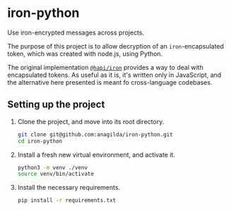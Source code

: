 # iron-python

Use iron-encrypted messages across projects.

The purpose of this project is to allow decryption of an `iron`-encapsulated
token, which was created with node.js, using Python.

The original implementation [`@hapi/iron`](https://github.com/hapijs/iron) provides
a way to deal with encapsulated tokens.
As useful as it is, it's written only in JavaScript, and the alternative here presented
is meant fo cross-language codebases.

## Setting up the project

1. Clone the project, and move into its root directory.

    ```bash
    git clone git@github.com:anagilda/iron-python.git
    cd iron-python
    ```

2. Install a fresh new virtual environment, and activate it.

    ```bash
    python3 -m venv ./venv
    source venv/bin/activate
    ```

3. Install the necessary requirements.

    ```bash
    pip install -r requirements.txt
    ```
